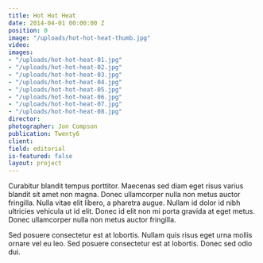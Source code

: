 ```yaml
---
title: Hot Hot Heat
date: 2014-04-01 00:00:00 Z
position: 0
image: "/uploads/hot-hot-heat-thumb.jpg"
video: 
images:
- "/uploads/hot-hot-heat-01.jpg"
- "/uploads/hot-hot-heat-02.jpg"
- "/uploads/hot-hot-heat-03.jpg"
- "/uploads/hot-hot-heat-04.jpg"
- "/uploads/hot-hot-heat-05.jpg"
- "/uploads/hot-hot-heat-06.jpg"
- "/uploads/hot-hot-heat-07.jpg"
- "/uploads/hot-hot-heat-08.jpg"
director: 
photographer: Jon Compson
publication: Twenty6
client: 
field: editorial
is-featured: false
layout: project
---
```


Curabitur blandit tempus porttitor. Maecenas sed diam eget risus varius blandit sit amet non magna. Donec ullamcorper nulla non metus auctor fringilla. Nulla vitae elit libero, a pharetra augue. Nullam id dolor id nibh ultricies vehicula ut id elit. Donec id elit non mi porta gravida at eget metus. Donec ullamcorper nulla non metus auctor fringilla.

Sed posuere consectetur est at lobortis. Nullam quis risus eget urna mollis ornare vel eu leo. Sed posuere consectetur est at lobortis. Donec sed odio dui.